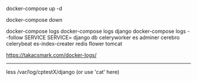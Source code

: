 
docker-compose up -d

docker-compose down



docker-compose logs
docker-compose logs django
docker-compose logs --follow SERVICE
	SERVICE=
		django
		db
		celeryworker
		es
		adminer
		cerebro
		celerybeat
		es-index-creater
		redis
		flower
		tomcat

https://takacsmark.com/docker-logs/

---
less /var/log/cptestX/django (or use 'cat' here)
